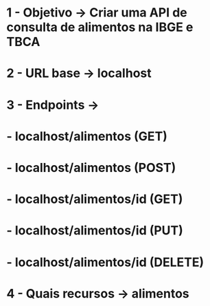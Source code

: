 

# 1 - Objetivo -> Criar uma API de consulta de alimentos na IBGE e TBCA
# 2 - URL base ->  localhost
# 3 - Endpoints -> 
#     - localhost/alimentos (GET)
#     - localhost/alimentos (POST)
#     - localhost/alimentos/id (GET)
#     - localhost/alimentos/id (PUT)
#     - localhost/alimentos/id (DELETE)
# 4 - Quais recursos -> alimentos
